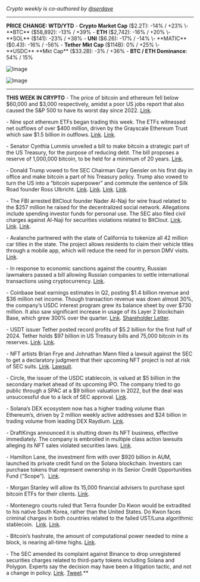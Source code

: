 *Crypto weekly is co-authored by [@serdave](https://twitter.com/serdave_eth)*

---

**PRICE CHANGE: WTD/YTD**
\- **Crypto Market Cap** ($2.2T): -14% / +23%
\- **BTC** ($58,892): -13% / +39%
\- **ETH** ($2,742): -16% / +20%
\- **SOL** ($141): -23% / +38%
\- **UNI** ($6.26): -17% / -14%
\- **MATIC** ($0.43): -16% / -56%
\- **Tether** **Mkt Cap** ($114B): 0% / +25%
\- **USDC** **Mkt Cap** ($33.2B): -3% / +36%
\- **BTC / ETH Dominance**: 54% / 15%
  
![Image](/images/08-04-2024-1.png)

![Image](/images/08-04-2024-2.png)


---
**THIS WEEK IN CRYPTO**
\- The price of bitcoin and ethereum fell below $60,000 and $3,000 respectively, amidst a poor US jobs report that also caused the S&P 500 to have its worst day since 2022. [Link](https://decrypt.co/242984/bitcoin-ethereum-prices-plunge-recession-fears-liquidations). 

\- Nine spot ethereum ETFs began trading this week. The ETFs witnessed net outflows of over $400 million, driven by the Grayscale Ethereum Trust which saw $1.5 billion in outflows. [Link](https://fortune.com/crypto/2024/07/24/ethereum-etf-launch-a-success-as-blackrock-pulls-in-266-million-while-grayscale-sees-massive-outflow/). [Link](https://www.bloomberg.com/news/articles/2024-07-29/ether-etfs-lose-340-million-in-first-week-of-trading). 

\- Senator Cynthia Lummis unveiled a bill to make bitcoin a strategic part of the US Treasury, for the purpose of reducing debt. The bill proposes a reserve of 1,000,000 bitcoin, to be held for a minimum of 20 years. [Link](https://unchainedcrypto.com/a-bitcoin-strategic-reserve-for-the-u-s-senator-cynthia-lummis-reveals-her-bill/). 

\- Donald Trump vowed to fire SEC Chairman Gary Gensler on his first day in office and make bitcoin a part of his Treasury policy. Trump also vowed to turn the US into a “bitcoin superpower” and commute the sentence of Silk Road founder Ross Ulbricht. [Link](https://www.wsj.com/livecoverage/stock-market-today-earnings-dow-sp500-nasdaq-live-07-29-2024/card/here-are-donald-trump-s-plans-for-the-crypto-industry-earMuFwPFKTjLXTG2XHt). [Link](https://www.bloomberg.com/news/articles/2024-07-27/trump-pledges-to-fire-gensler-pick-regulators-who-love-crypto). [Link](https://www.nytimes.com/2024/07/27/us/politics/trump-bitcoin-crypto.html). [Link](https://www.politico.com/news/2024/05/25/trump-commute-ross-ulbricht-sentence-libertarian-convention-00160025). 

\- The FBI arrested BitClout founder Nader Al-Naji for wire fraud related to the $257 million he raised for the decentralized social network. Allegations include spending investor funds for personal use. The SEC also filed civil charges against Al-Naji for securities violations related to BitClout. [Link](https://www.wsj.com/articles/founder-of-crypto-defi-project-bitclout-arrested-faces-wire-fraud-sec-charges-d2e86ea2). [Link](https://fortune.com/crypto/2024/07/30/feds-arrest-princeton-grad-diamondhands-who-raised-257-million-for-fake-crypto-social-media-site/). [Link](https://techcrunch.com/2024/07/30/sec-charged-crypto-founder-bitclout-startup-backed-by-a16z-sequoia/). 

\- Avalanche partnered with the state of California to tokenize all 42 million car titles in the state. The project allows residents to claim their vehicle titles through a mobile app, which will reduce the need for in person DMV visits. [Link](https://www.reuters.com/technology/california-dmv-puts-42-million-car-titles-blockchain-fight-fraud-2024-07-30/). 

\- In response to economic sanctions against the country, Russian lawmakers passed a bill allowing Russian companies to settle international transactions using cryptocurrency. [Link](https://decrypt.co/242333/russia-might-soon-legalize-crypto-for-international-settlements). 

\- Coinbase beat earnings estimates in Q2, posting $1.4 billion revenue and $36 million net income. Though transaction revenue was down almost 30%, the company’s USDC interest program grew its balance sheet by over $730 million. It also saw significant increase in usage of its Layer 2 blockchain Base, which grew 300% over the quarter. [Link](https://decrypt.co/242817/coinbase-posts-1-4-billion-in-q2-revenue-claims-improving-regulatory-clarity). [Shareholder Letter](https://s27.q4cdn.com/397450999/files/doc_financials/2024/q2/Q2-24-Shareholder-Letter.pdf). 

\- USDT issuer Tether posted record profits of $5.2 billion for the first half of 2024. Tether holds $97 billion in US Treasury bills and 75,000 bitcoin in its reserves. [Link](https://www.bloomberg.com/news/articles/2024-07-31/tether-stablecoin-issuer-says-quarterly-profit-was-1-3-billion). [Link](https://decrypt.co/242613/tether-reports-5-billion-profit-bitcoin-holdings). 

\- NFT artists Brian Frye and Johnathan Mann filed a lawsuit against the SEC to get a declaratory judgment that their upcoming NFT project is not at risk of SEC suits. [Link](https://www.coindesk.com/policy/2024/07/31/does-the-sec-really-have-jurisdiction-over-nft-art-two-artists-sue-sec-to-get-an-answer/). [Lawsuit](https://storage.courtlistener.com/recap/gov.uscourts.laed.270191/gov.uscourts.laed.270191.1.0.pdf).  

\- Circle, the issuer of the USDC stablecoin, is valued at $5 billion in the secondary market ahead of its upcoming IPO. The company tried to go public through a SPAC at a $9 billion valuation in 2022, but the deal was unsuccessful due to a lack of SEC approval. [Link](https://www.coindesk.com/business/2024/07/30/circle-said-to-be-trading-around-5b-valuation-ahead-of-planned-ipo-sources/). 

\- Solana’s DEX ecosystem now has a higher trading volume than Ethereum’s, driven by 2 million weekly active addresses and $24 billion in trading volume from leading DEX Raydium. [Link](https://www.theblock.co/post/308148/solanas-dex-ecosystem-may-be-outpacing-ethereums-in-terms-of-trading-activity). 

\- DraftKings announced it is shutting down its NFT business, effective immediately. The company is embroiled in multiple class action lawsuits alleging its NFT sales violated securities laws. [Link](https://www.coindesk.com/business/2024/07/30/draftkings-dumps-nft-business-citing-legal-developments/). 

\- Hamilton Lane, the investment firm with over $920 billion in AUM, launched its private credit fund on the Solana blockchain. Investors can purchase tokens that represent ownership in its Senior Credit Opportunities Fund (“Scope”).  [Link](https://fortune.com/crypto/2024/07/23/hamilton-lane-becomes-first-asset-manager-to-launch-a-fund-on-solana-blockchain/). 

\- Morgan Stanley will allow its 15,000 financial advisers to purchase spot bitcoin ETFs for their clients. [Link](https://www.bloomberg.com/news/articles/2024-08-02/morgan-stanley-to-allow-advisers-to-offer-bitcoin-etfs-to-wealthy-clients). 

\- Montenegro courts ruled that Terra founder Do Kwon would be extradited to his native South Korea, rather than the United States. Do Kwon faces criminal charges in both countries related to the failed UST/Luna algorithmic stablecoin.  [Link](https://www.bloomberg.com/news/articles/2024-08-01/montenegro-court-paves-way-for-do-kwon-s-extradition-to-s-korea). [Link](https://techcrunch.com/2024/08/02/terraform-labs-co-founder-and-crypto-fugitive-do-kwon-set-for-extradition-to-south-korea/). 

\- Bitcoin’s hashrate, the amount of computational power needed to mine a block, is nearing all-time highs. [Link](https://unchainedcrypto.com/bitcoins-hashrate-nears-record-high-as-selling-pressure-from-miners-cools/). 

\- The SEC amended its complaint against Binance to drop unregistered securities charges related to third-party tokens including Solana and Polygon. Experts say the decision may have been a litigation tactic, and not a change in policy. [Link](https://unchainedcrypto.com/why-the-secs-latest-decision-might-not-mean-its-dropping-the-case-against-third-party-tokens-like-sol/). [Tweet](https://x.com/jchervinsky/status/1818295226311606448?s=46&t=69TtUb497YXgqeWelZVL2w).**